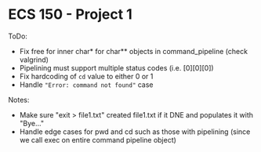 # ECS 150 - Project 1

ToDo:
- Fix free for inner char* for char** objects in command_pipeline (check valgrind)
- Pipelining must support multiple status codes (i.e. [0][0][0])
- Fix hardcoding of `cd` value to either 0 or 1
- Handle `"Error: command not found"` case

Notes:
- Make sure "exit > file1.txt" created file1.txt if it DNE and populates it with "Bye..."
- Handle edge cases for pwd and cd such as those with pipelining (since we call exec on entire command pipeline object)